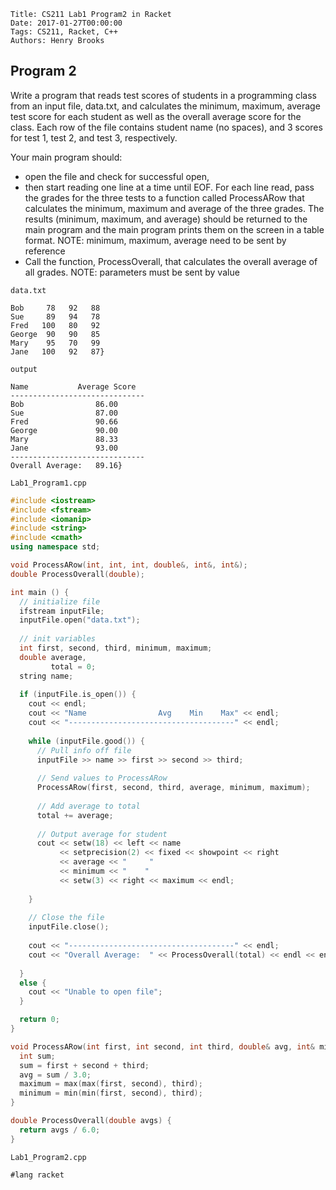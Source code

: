     Title: CS211 Lab1 Program2 in Racket
    Date: 2017-01-27T00:00:00
    Tags: CS211, Racket, C++
    Authors: Henry Brooks

Program 2
---

Write a program that reads test scores of students in a programming class from an input file, data.txt, and calculates the minimum, maximum, average test score for each student as well as the overall average score for the class. Each row of the file contains student name (no spaces), and 3 scores for test 1, test 2, and test 3, respectively.

<!-- more -->

Your main program should:
- open the file and check for successful open,
- then start reading one line at a time until EOF. For each line read, pass the grades for the three tests to a function called ProcessARow that calculates the minimum, maximum and average of the three grades. The results (minimum, maximum, and average) should be returned to the main program and the main program prints them on the screen in a table format.
NOTE: minimum, maximum, average need to be sent by reference
- Call the function, ProcessOverall, that calculates the overall average of all grades.
NOTE: parameters must be sent by value

`data.txt`

```
Bob     78   92   88
Sue     89   94   78
Fred   100   80   92
George  90   90   85
Mary    95   70   99
Jane   100   92   87}
```

`output`

```
Name           Average Score
------------------------------
Bob                86.00
Sue                87.00
Fred               90.66
George             90.00
Mary               88.33
Jane               93.00
------------------------------
Overall Average:   89.16}
```

`Lab1_Program1.cpp`

```c++
#include <iostream>
#include <fstream>
#include <iomanip>
#include <string>
#include <cmath>
using namespace std;

void ProcessARow(int, int, int, double&, int&, int&);
double ProcessOverall(double);

int main () {
  // initialize file
  ifstream inputFile;
  inputFile.open("data.txt");
    
  // init variables
  int first, second, third, minimum, maximum;
  double average,
         total = 0;
  string name;
  
  if (inputFile.is_open()) {
    cout << endl;
    cout << "Name                Avg    Min    Max" << endl;
    cout << "-------------------------------------" << endl;
	  
    while (inputFile.good()) {
      // Pull info off file
      inputFile >> name >> first >> second >> third;
		  
      // Send values to ProcessARow
      ProcessARow(first, second, third, average, minimum, maximum);
		  
      // Add average to total
      total += average;
		  		  
      // Output average for student
      cout << setw(18) << left << name
           << setprecision(2) << fixed << showpoint << right 
           << average << "     " 
           << minimum << "    "
           << setw(3) << right << maximum << endl;
		  
    }
	  
    // Close the file
    inputFile.close();
	  
    cout << "-------------------------------------" << endl;
    cout << "Overall Average:  " << ProcessOverall(total) << endl << endl;
	  
  }
  else {
    cout << "Unable to open file";
  }

  return 0;
}

void ProcessARow(int first, int second, int third, double& avg, int& minimum, int& maximum) {
  int sum;
  sum = first + second + third;
  avg = sum / 3.0;
  maximum = max(max(first, second), third);
  minimum = min(min(first, second), third);
}

double ProcessOverall(double avgs) {
  return avgs / 6.0;
}
```

`Lab1_Program2.cpp`

```racket
#lang racket
```
